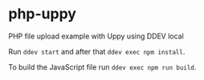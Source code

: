 # php-uppy
PHP file upload example with Uppy using DDEV local

Run ```ddev start``` and after that ```ddev exec npm install```.

To build the JavaScript file run ```ddev exec npm run build```.
